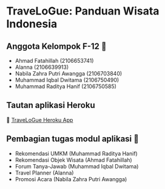 # TraveLoGue: Panduan Wisata Indonesia

## Anggota Kelompok F-12 👥
* Ahmad Fatahillah (2106653741)
* Alanna (2106639913)
* Nabila Zahra Putri Awangga (2106703840)
* Muhammad Iqbal Dwitama (2106750490)
* Muhammad Raditya Hanif (2106750585)

## Tautan aplikasi Heroku
🔗  [TraveLoGue Heroku App](https://trave-lo-gue.herokuapp.com/)

## Pembagian tugas modul aplikasi 📝
* Rekomendasi UMKM (Muhammad Raditya Hanif)
* Rekomendasi Objek Wisata (Ahmad Fatahillah) 
* Forum Tanya-Jawab (Muhammad Iqbal Dwitama)
* Travel Planner  (Alanna)
* Promosi Acara (Nabila Zahra Putri Awangga)
